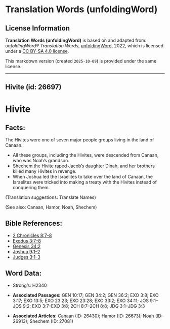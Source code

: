 # Translation Words (unfoldingWord)

## License Information

**Translation Words (unfoldingWord)** is based on and adapted from: _unfoldingWord® Translation Words_, [unfoldingWord](https://unfoldingword.org/utw), 2022, which is licensed under a [CC BY-SA 4.0 license](https://creativecommons.org/licenses/by-sa/4.0/legalcode.en).

This markdown version (created `2025-10-09`) is provided under the same license.



--------------------------------

## Hivite (id: 26697)

Hivite
======

Facts:
------

The Hivites were one of seven major people groups living in the land of Canaan.

* All these groups, including the Hivites, were descended from Canaan, who was Noah’s grandson.
* Shechem the Hivite raped Jacob’s daughter Dinah, and her brothers killed many Hivites in revenge.
* When Joshua led the Israelites to take over the land of Canaan, the Israelites were tricked into making a treaty with the Hivites instead of conquering them.

(Translation suggestions: Translate Names)

(See also: Canaan, Hamor, Noah, Shechem)

Bible References:
-----------------

* [2 Chronicles 8:7–8](https://ref.ly/2Chr8:7-2Chr8:8)
* [Exodus 3:7–8](https://ref.ly/Exod3:7-Exod3:8)
* [Genesis 34:2](https://ref.ly/Gen34:2)
* [Joshua 9:1–2](https://ref.ly/Josh9:1-Josh9:2)
* [Judges 3:1–3](https://ref.ly/Judg3:1-Judg3:3)

Word Data:
----------

* Strong’s: H2340

* **Associated Passages:** GEN 10:17; GEN 34:2; GEN 36:2; EXO 3:8; EXO 3:17; EXO 13:5; EXO 23:23; EXO 23:28; EXO 33:2; EXO 34:11; JOS 9:1–JOS 9:2; EXO 3:7–EXO 3:8; 2CH 8:7–2CH 8:8; JDG 3:1–JDG 3:3
* **Associated Articles:** Canaan (ID: 26430); Hamor (ID: 26673); Noah (ID: 26913); Shechem (ID: 27081)

